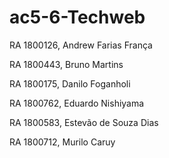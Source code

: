 # ac5-6-Techweb
RA 1800126, Andrew Farias França

RA 1800443, Bruno Martins

RA 1800175, Danilo Foganholi

RA 1800762, Eduardo Nishiyama

RA 1800583, Estevão de Souza Dias

RA 1800712, Murilo Caruy
